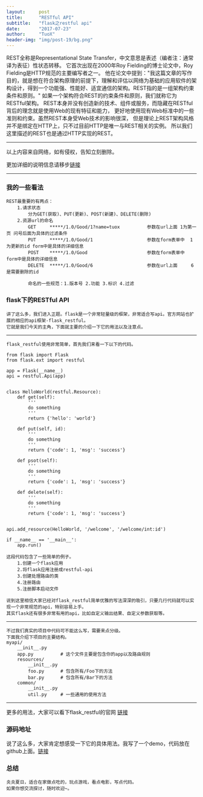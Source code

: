 ```yaml
---
layout:     post
title:      "RESTful API"
subtitle:   "flask之restful api"
date:       "2017-07-23"
author:     "TuoX"
header-img: "img/post-19/bg.png"
---
```


REST全称是Representational State Transfer，中文意思是表述（编者注：通常译为表征）性状态转移。 它首次出现在2000年Roy Fielding的博士论文中，Roy Fielding是HTTP规范的主要编写者之一。 他在论文中提到："我这篇文章的写作目的，就是想在符合架构原理的前提下，理解和评估以网络为基础的应用软件的架构设计，得到一个功能强、性能好、适宜通信的架构。REST指的是一组架构约束条件和原则。" 如果一个架构符合REST的约束条件和原则，我们就称它为RESTful架构。
REST本身并没有创造新的技术、组件或服务，而隐藏在RESTful背后的理念就是使用Web的现有特征和能力， 更好地使用现有Web标准中的一些准则和约束。虽然REST本身受Web技术的影响很深， 但是理论上REST架构风格并不是绑定在HTTP上，只不过目前HTTP是唯一与REST相关的实例。 所以我们这里描述的REST也是通过HTTP实现的REST。

***

以上内容来自网络，如有侵权，告知立刻删除。

更加详细的说明信息请移步[链接](http://www.runoob.com/w3cnote/restful-architecture.html) 

***

### 我的一些看法

    REST最重要的有两点：
        1.请求状态
            分为GET(获取)、PUT(更新)、POST(新建)、DELETE(删除)
        2.资源url的命名
            GET     *****/1.0/Good/1?name=tuox          参数在url上面 1为第一页 问号后面为具体的过滤条件
            PUT     *****/1.0/Good/1                    参数在form表单中  1为更新的id form中是具体的详细信息
            POST    *****/1.0/Good                      参数在form表单中  form中是具体的详细信息
            DELETE  *****/1.0/Good/6                    参数在url上面     6是需要删除的id
            
            命名的一些规范：1.版本号 2.功能 3.标识 4.过滤

### flask下的RESTful API

    讲了这么多，我们进入正题。flask是一个非常轻量级的框架，非常适合写api。官方网站也扩展的相应的api框架-flask_restful。
    它就是我们今天的主角，下面就主要的介绍一下它的用法以及注意点。
***
    flask_restful使用非常简单，首先我们来看一下以下的代码。

    from flask import Flask
    from flask.ext import restful

    app = Flask(__name__)
    api = restful.Api(app)


    class HelloWorld(restful.Resource):
        def get(self):
            '''
            do something
            '''
            return {'hello': 'world'}

        def put(self, id):
            '''
            do something
            '''
            return {'code': 1, 'msg': 'success'}

        def psot(self):
            '''
            do something
            '''
            return {'code': 1, 'msg': 'success'}

        def delete(self):
            '''
            do something
            '''
            return {'code': 1, 'msg': 'success'}


    api.add_resource(HelloWorld, '/welcome', '/welcome/int:id')

    if __name__ == '__main__':
        app.run()

    这段代码包含了一些简单的例子。
        1.创建一个flask应用
        2.将flask应用注册成restful-api
        3.创建处理路由的类
        4.注册路由
        5.注册脚本启动文件

    说到这里相信大家已经对flask_restful简单优雅的写法深深的吸引，只要几行代码就可以实现一个非常规范的api，特别容易上手。
    其实flask还有很多非常有用的api，比如自定义输出结果、自定义参数获取等。
***
    不过我们真实的项目中代码可不能这么写，需要来点分级。
    下面我介绍下项目的主要结构。
    myapi/
        __init__.py
        app.py          # 这个文件主要是包含你的app以及路由规则
        resources/
            __init__.py
            foo.py      # 包含所有/Foo下的方法
            bar.py      # 包含所有/Bar下的方法
        common/
            __init__.py
            util.py     # 一些通用的使用方法
***

更多的用法，大家可以看下flask_restful的官网 [链接](https://flask-restful.readthedocs.io/en/0.3.6/)

### 源码地址

说了这么多，大家肯定想感受一下它的具体用法。我写了一个demo，代码放在github上面。[链接](https://github.com/linzhiming0826/restfulapi)

### 总结

    炎炎夏日，适合在家做点吃的，玩点游戏，看点电影，写点代码。
    如果你想交流探讨，随时欢迎~。

